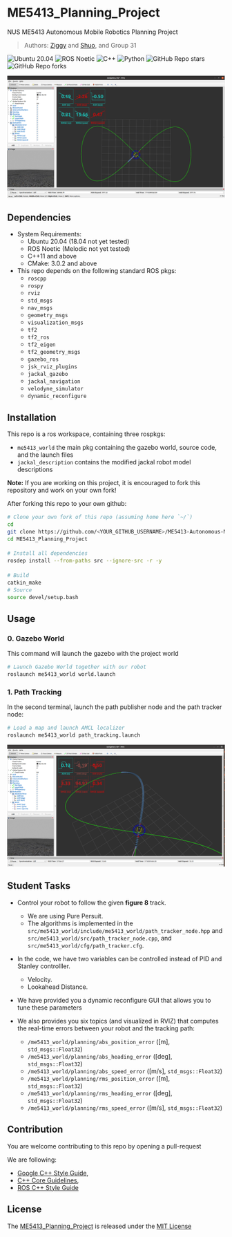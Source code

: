 # ME5413_Planning_Project

NUS ME5413 Autonomous Mobile Robotics Planning Project

> Authors: [Ziggy](https://github.com/ziggyhuang) and [Shuo](https://github.com/SS47816), and Group 31

![Ubuntu 20.04](https://img.shields.io/badge/OS-Ubuntu_20.04-informational?style=flat&logo=ubuntu&logoColor=white&color=2bbc8a)
![ROS Noetic](https://img.shields.io/badge/Tools-ROS_Noetic-informational?style=flat&logo=ROS&logoColor=white&color=2bbc8a)
![C++](https://img.shields.io/badge/Code-C++-informational?style=flat&logo=c%2B%2B&logoColor=white&color=2bbc8a)
![Python](https://img.shields.io/badge/Code-Python-informational?style=flat&logo=Python&logoColor=white&color=2bbc8a)
![GitHub Repo stars](https://img.shields.io/github/stars/NUS-Advanced-Robotics-Centre/ME5413_Planning_Project?color=FFE333)
![GitHub Repo forks](https://img.shields.io/github/forks/NUS-Advanced-Robotics-Centre/ME5413_Planning_Project?color=FFE333)

![cover_image](src/me5413_world/media/rviz_overview.png)

## Dependencies

- System Requirements:
  - Ubuntu 20.04 (18.04 not yet tested)
  - ROS Noetic (Melodic not yet tested)
  - C++11 and above
  - CMake: 3.0.2 and above
- This repo depends on the following standard ROS pkgs:
  - `roscpp`
  - `rospy`
  - `rviz`
  - `std_msgs`
  - `nav_msgs`
  - `geometry_msgs`
  - `visualization_msgs`
  - `tf2`
  - `tf2_ros`
  - `tf2_eigen`
  - `tf2_geometry_msgs`
  - `gazebo_ros`
  - `jsk_rviz_plugins`
  - `jackal_gazebo`
  - `jackal_navigation`
  - `velodyne_simulator`
  - `dynamic_reconfigure`

## Installation

This repo is a ros workspace, containing three rospkgs:

- `me5413_world` the main pkg containing the gazebo world, source code, and the launch files
- `jackal_description` contains the modified jackal robot model descriptions

**Note:** If you are working on this project, it is encouraged to fork this repository and work on your own fork!

After forking this repo to your own github:

```bash
# Clone your own fork of this repo (assuming home here `~/`)
cd
git clone https://github.com/<YOUR_GITHUB_USERNAME>/ME5413-Autonomous-Mobile-Robotics-Homework-3-Planning .git
cd ME5413_Planning_Project

# Install all dependencies
rosdep install --from-paths src --ignore-src -r -y

# Build
catkin_make
# Source
source devel/setup.bash
```

## Usage

### 0. Gazebo World

This command will launch the gazebo with the project world

```bash
# Launch Gazebo World together with our robot
roslaunch me5413_world world.launch
```

### 1. Path Tracking

In the second terminal, launch the path publisher node and the path tracker node:

```bash
# Load a map and launch AMCL localizer
roslaunch me5413_world path_tracking.launch
```

![rviz_tracking_image](src/me5413_world/media/rviz_tracking.png)

## Student Tasks

- Control your robot to follow the given **figure 8** track.

  - We are using Pure Persuit.
  - The algorithms is implemented in the `src/me5413_world/include/me5413_world/path_tracker_node.hpp` and `src/me5413_world/src/path_tracker_node.cpp`, and `src/me5413_world/cfg/path_tracker.cfg`.

- In the code, we have two variables can be controlled instead of PID and Stanley controlller.

  - Velocity.
  - Lookahead Distance.

- We have provided you a dynamic reconfigure GUI that allows you to tune these parameters

- We also provides you six topics (and visualized in RVIZ) that computes the real-time errors between your robot and the tracking path:
  - `/me5413_world/planning/abs_position_error` ([m], `std_msgs::Float32`)
  - `/me5413_world/planning/abs_heading_error` ([deg], `std_msgs::Float32`)
  - `/me5413_world/planning/abs_speed_error` ([m/s], `std_msgs::Float32`)
  - `/me5413_world/planning/rms_position_error` ([m], `std_msgs::Float32`)
  - `/me5413_world/planning/rms_heading_error` ([deg], `std_msgs::Float32`)
  - `/me5413_world/planning/rms_speed_error` ([m/s], `std_msgs::Float32`)

## Contribution

You are welcome contributing to this repo by opening a pull-request

We are following:

- [Google C++ Style Guide](https://google.github.io/styleguide/cppguide.html),
- [C++ Core Guidelines](https://isocpp.github.io/CppCoreGuidelines/CppCoreGuidelines#main),
- [ROS C++ Style Guide](http://wiki.ros.org/CppStyleGuide)

## License

The [ME5413_Planning_Project](https://github.com/NUS-Advanced-Robotics-Centre/ME5413_Planning_Project) is released under the [MIT License](https://github.com/NUS-Advanced-Robotics-Centre/ME5413_Planning_Project/blob/main/LICENSE)
